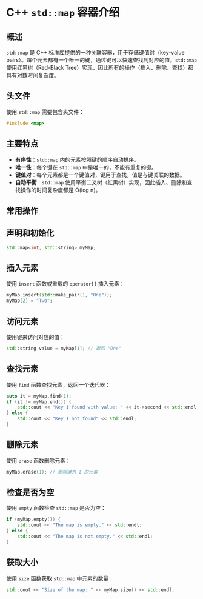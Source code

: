 # C++ `std::map` 容器介绍

## 概述

`std::map` 是 C++ 标准库提供的一种关联容器，用于存储键值对（key-value pairs）。每个元素都有一个唯一的键，通过键可以快速查找到对应的值。`std::map` 使用红黑树（Red-Black Tree）实现，因此所有的操作（插入、删除、查找）都具有对数时间复杂度。

## 头文件

使用 `std::map` 需要包含头文件：

```cpp
#include <map>
```

## 主要特点

- **有序性**：`std::map` 内的元素按照键的顺序自动排序。
- **唯一性**：每个键在 `std::map` 中是唯一的，不能有重复的键。
- **键值对**：每个元素都是一个键值对，键用于查找，值是与键关联的数据。
- **自动平衡**：`std::map` 使用平衡二叉树（红黑树）实现，因此插入、删除和查找操作的时间复杂度都是 O(log n)。

## 常用操作

## 声明和初始化

```cpp
std::map<int, std::string> myMap;
```

## 插入元素

使用 `insert` 函数或重载的 `operator[]` 插入元素：

```cpp
myMap.insert(std::make_pair(1, "One"));
myMap[2] = "Two";
```

## 访问元素

使用键来访问对应的值：

```cpp
std::string value = myMap[1]; // 返回 "One"
```

## 查找元素

使用 `find` 函数查找元素，返回一个迭代器：

```cpp
auto it = myMap.find(1);
if (it != myMap.end()) {
    std::cout << "Key 1 found with value: " << it->second << std::endl;
} else {
    std::cout << "Key 1 not found" << std::endl;
}
```

## 删除元素

使用 `erase` 函数删除元素：

```cpp
myMap.erase(1); // 删除键为 1 的元素
```

## 检查是否为空

使用 `empty` 函数检查 `std::map` 是否为空：

```cpp
if (myMap.empty()) {
    std::cout << "The map is empty." << std::endl;
} else {
    std::cout << "The map is not empty." << std::endl;
}
```

## 获取大小

使用 `size` 函数获取 `std::map` 中元素的数量：

```cpp
std::cout << "Size of the map: " << myMap.size() << std::endl;
```
